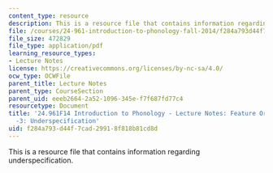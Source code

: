 ```yaml
---
content_type: resource
description: This is a resource file that contains information regarding underspecification.
file: /courses/24-961-introduction-to-phonology-fall-2014/f284a793d44f7cad29918f818b81cd8d_MIT24_961F14_Lecture12.pdf
file_size: 472829
file_type: application/pdf
learning_resource_types:
- Lecture Notes
license: https://creativecommons.org/licenses/by-nc-sa/4.0/
ocw_type: OCWFile
parent_title: Lecture Notes
parent_type: CourseSection
parent_uid: eeeb2664-2a52-1096-345e-f7f687fd77c4
resourcetype: Document
title: '24.961F14 Introduction to Phonology - Lecture Notes: Feature Organization
  -3: Underspecification'
uid: f284a793-d44f-7cad-2991-8f818b81cd8d
---
```

This is a resource file that contains information regarding underspecification.